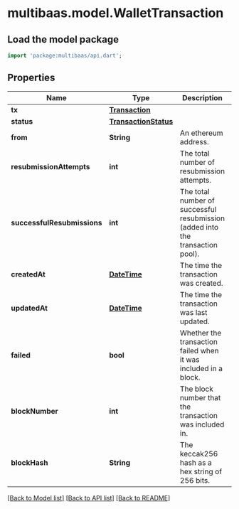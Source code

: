 # multibaas.model.WalletTransaction

## Load the model package
```dart
import 'package:multibaas/api.dart';
```

## Properties
Name | Type | Description | Notes
------------ | ------------- | ------------- | -------------
**tx** | [**Transaction**](Transaction.md) |  | 
**status** | [**TransactionStatus**](TransactionStatus.md) |  | 
**from** | **String** | An ethereum address. | 
**resubmissionAttempts** | **int** | The total number of resubmission attempts. | 
**successfulResubmissions** | **int** | The total number of successful resubmission (added into the transaction pool). | 
**createdAt** | [**DateTime**](DateTime.md) | The time the transaction was created. | 
**updatedAt** | [**DateTime**](DateTime.md) | The time the transaction was last updated. | 
**failed** | **bool** | Whether the transaction failed when it was included in a block. | [optional] 
**blockNumber** | **int** | The block number that the transaction was included in. | [optional] 
**blockHash** | **String** | The keccak256 hash as a hex string of 256 bits. | [optional] 

[[Back to Model list]](../README.md#documentation-for-models) [[Back to API list]](../README.md#documentation-for-api-endpoints) [[Back to README]](../README.md)


